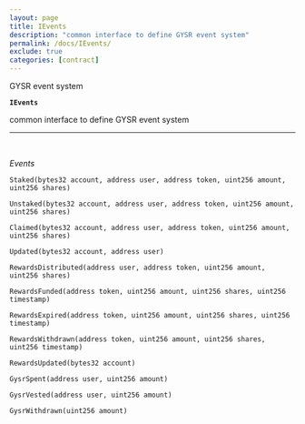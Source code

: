 ```yaml
---
layout: page
title: IEvents
description: "common interface to define GYSR event system"
permalink: /docs/IEvents/
exclude: true
categories: [contract]
---
```


GYSR event system



**`IEvents`**

common interface to define GYSR event system







****
<br>

*Events*  


`Staked(bytes32 account, address user, address token, uint256 amount, uint256 shares)`






`Unstaked(bytes32 account, address user, address token, uint256 amount, uint256 shares)`






`Claimed(bytes32 account, address user, address token, uint256 amount, uint256 shares)`






`Updated(bytes32 account, address user)`






`RewardsDistributed(address user, address token, uint256 amount, uint256 shares)`






`RewardsFunded(address token, uint256 amount, uint256 shares, uint256 timestamp)`






`RewardsExpired(address token, uint256 amount, uint256 shares, uint256 timestamp)`






`RewardsWithdrawn(address token, uint256 amount, uint256 shares, uint256 timestamp)`






`RewardsUpdated(bytes32 account)`






`GysrSpent(address user, uint256 amount)`






`GysrVested(address user, uint256 amount)`






`GysrWithdrawn(uint256 amount)`





